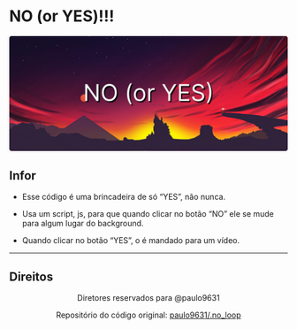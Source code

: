 # NO (or YES)!!!

![Cover ](.assets/Component%201.svg)

## Infor

- Esse código é uma brincadeira de só “YES”, não nunca.

- Usa um script, js, para que quando clicar no botão “NO” ele se mude para algum lugar do background.

- Quando clicar no botão “YES”, o é mandado para um vídeo. 


***

##  Direitos
<div align="center">

Diretores reservados para @paulo9631 

Repositório do código original:
<a href="https://github.com/paulo9631/.no_loop" target="_blank">paulo9631/.no_loop</a>
</div>